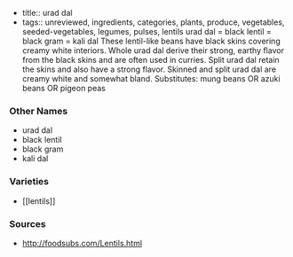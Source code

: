 - title:: urad dal
- tags:: unreviewed, ingredients, categories, plants, produce, vegetables, seeded-vegetables, legumes, pulses, lentils
urad dal = black lentil = black gram = kali dal These lentil-like beans have black skins covering creamy white interiors. Whole urad dal derive their strong, earthy flavor from the black skins and are often used in curries. Split urad dal retain the skins and also have a strong flavor. Skinned and split urad dal are creamy white and somewhat bland. Substitutes: mung beans OR azuki beans OR pigeon peas

### Other Names

* urad dal
* black lentil
* black gram
* kali dal

### Varieties

* [[lentils]]

### Sources
* http://foodsubs.com/Lentils.html
